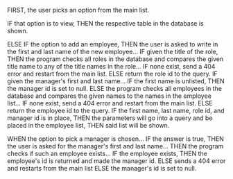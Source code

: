 <!-- Pseudo I -->

FIRST, the user picks an option from the main list.

IF that option is to view, THEN the respective table in the database is shown.

ELSE IF the option to add an employee, THEN the user is asked to write in the first and last name of the new employee...
    IF given the title of the role, THEN the program checks all roles in the database and compares the given title name to any of the title names in the role...
        IF none exist, send a 404 error and restart from the main list.
        ELSE return the role id to the query.
    IF given the manager's first and last name...
        IF the first name is unlisted, THEN the manager id is set to null.
        ELSE the program checks all employees in the database and compares the given names to the names in the employee list...
            IF none exist, send a 404 error and restart from the main list.
            ELSE return the employee id to the query.
    IF the first name, last name, role id, and manager id is in place, THEN the parameters will go into a query and be placed in the employee list, THEN said list will be shown.

<!-- Pseudo II -->

WHEN the option to pick a manager is chosen...
    IF the answer is true, THEN the user is asked for the manager's first and last name...
        THEN the program checks if such an employee exists...
            IF the employee exists, THEN the employee's id is returned and made the manager id.
            ELSE sends a 404 error and restarts from the main list
    ELSE the manager's id is set to null.